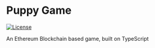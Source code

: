 # Puppy Game
[![License](http://img.shields.io/:license-gpl3-blue.svg)](http://www.gnu.org/licenses/gpl-3.0.html)

An Ethereum Blockchain based game, built on TypeScript
